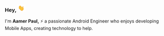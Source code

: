 ### Hey, <img src="https://github.com/aamernabi/aamernabi/blob/main/assets/waving_hand.gif" width="24px"/>

I'm **Aamer Paul,** ⚡ a passionate Android Engineer who enjoys developing Mobile Apps, creating technology to help.
